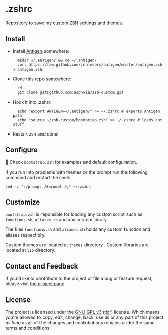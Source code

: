 .zshrc
==========

Repository to save my custom ZSH settings and themes.

Install
-------
* Install [Antigen](https://github.com/zsh-users/antigen) somewhere:

        mkdir ~/.antigen/ && cd ~/.antigen/
        curl https://raw.github.com/zsh-users/antigen/master/antigen.zsh > antigen.zsh

* Clone this repo somewhere:

        cd ~
        git clone git@github.com:asphxia/zsh-custom.git

* Hook it into .zshrc

        echo "export ANTIGEN=~/.antigen/" >> ~/.zshrc # exports Antigen path
        echo "source ~/zsh-custom/bootstrap.zsh" >> ~/.zshrc # loads out stuff

* Restart zsh and done!


Configure
---------

Check ``bootstrap.zsh`` for examples and default configuration.

If you run into problems with themes or the prompt run the following command and restart the shell:

    sed -i "s/prompt /#prompt /g" ~/.zshrc


Customize
-------
``bootstrap.zsh`` is reponsible for loading any custom script such as ``functions.sh``, ``aliases.sh`` and any custom library.

The files ``functions.sh`` and ``aliases.sh`` holds any custom function and aliases respectibly.

Custom themes are located at ``themes`` directory . Custom libraries are located at ``lib`` directory.



## Contact and Feedback

If you'd like to contribute to the project or file a bug or feature request, please visit [the project page][1].

## License

The project is licensed under the [GNU GPL v3][2] ([tldr][3]) license. Which means you're allowed to copy, edit, change, hack, use all or any part of this project *as long* as all of the changes and contributions remains under the same terms and conditions.

  [1]: https://github.com/asphxia/zshrc/
  [2]: http://www.gnu.org/licenses/gpl.html
  [3]: http://www.tldrlegal.com/license/gnu-general-public-license-v3-(gpl-3)
  
